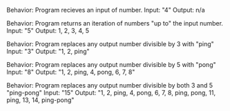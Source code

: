 Behavior: Program recieves an input of number.
Input: "4"
Output: n/a

Behavior: Program returns an iteration of numbers "up to" the input number.
Input: "5"
Output: 1, 2, 3, 4, 5

Behavior: Program replaces any output number divisible by 3 with "ping"
Input: "3"
Output: "1, 2, ping"

Behavior: Program replaces any output number divisible by 5 with "pong"
Input: "8"
Output: "1, 2, ping, 4, pong, 6, 7, 8"

Behavior: Program replaces any output number divisible by both 3 and 5 "ping-pong"
Input: "15"
Output: "1, 2, ping, 4, pong, 6, 7, 8, ping, pong, 11, ping, 13, 14, ping-pong"